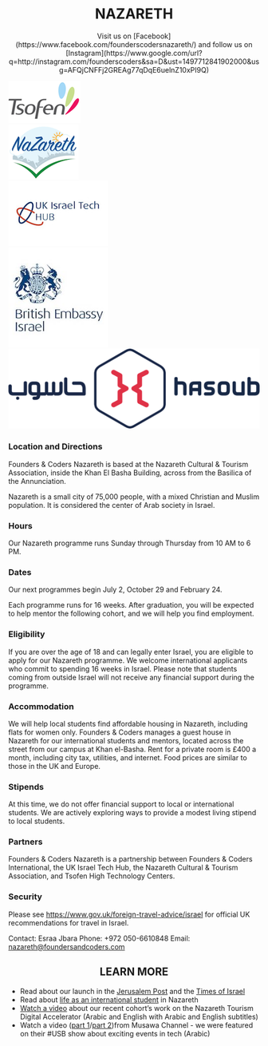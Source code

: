 <h1 align='center'>NAZARETH</h1>

<p align='center'>Visit us on [Facebook](https://www.facebook.com/founderscodersnazareth/) and follow us on [Instagram](https://www.google.com/url?q=http://instagram.com/founderscoders&sa=D&ust=1497712841902000&usg=AFQjCNFFj2GREAg77qDqE6uelnZ10xPI9Q)</p>

<div class="partners-section">
  <div class="partners-section-item">
    <a href="http://tsofen.org"
      alt="Tsofen">
      <img class="partners-section-image" alt="Tsofen logo" src="/assets/partners/tsofen-logo.png"/>
    </a>
  </div>
  <div class="partners-section-item">
    <a href="http://www.nazarethinfo.org/"
      alt="Cast">
      <img class="partners-section-image" alt="Cast logo" src="/assets/partners/nazareth.png"/>
    </a>
  </div>
  <div class="partners-section-item">
    <a href="http://www.ukisraelhub.com/"
      alt="DWYL - Do What You Love">
      <img class="partners-section-image" alt="UK Israel Tech HUB logo" src="/assets/partners/ukisraeltechhub.jpg"/>
    </a>
  </div>
  <div class="partners-section-item">
    <a href="https://www.gov.uk/government/world/organisations/british-embassy-tel-aviv"
      alt="Cast">
      <img class="partners-section-image" alt="Cast logo" src="/assets/partners/british_embassy_israel.jpg"/>
    </a>
  </div>
  <div class="partners-section-item">
    <a href="http://hasoub.org/"
      alt="Hasoub">
      <img class="partners-section-image" alt="Hasoub logo" src="/assets/partners/hasoub-logo-ar-en.png"/>
    </a>
  </div>
</div>

### Location and Directions

Founders & Coders Nazareth is based at the Nazareth Cultural & Tourism Association, inside the Khan El Basha Building, across from the Basilica of the Annunciation.

Nazareth is a small city of 75,000 people, with a mixed Christian and Muslim population. It is considered the center of Arab society in Israel.

### Hours

Our Nazareth programme runs Sunday through Thursday from 10 AM to 6 PM.

### Dates

Our next programmes begin July 2, October 29 and February 24.

Each programme runs for 16 weeks. After graduation, you will be expected to help mentor the following cohort, and we will help you find employment.

### Eligibility

If you are over the age of 18 and can legally enter Israel, you are eligible to apply for our Nazareth programme.
We welcome international applicants who commit to spending 16 weeks in Israel. Please note that students coming from outside Israel will not receive any financial support during the programme.

### Accommodation

We will help local students find affordable housing in Nazareth, including flats for women only.
Founders & Coders manages a guest house in Nazareth for our international students and mentors, located across the street from our campus at Khan el-Basha. Rent for a private room is £400 a month, including city tax, utilities, and internet. Food prices are similar to those in the UK and Europe.

### Stipends

At this time, we do not offer financial support to local or international students. We are actively exploring ways to provide a modest living stipend to local students.

### Partners

Founders & Coders Nazareth is a partnership between Founders & Coders International, the UK Israel Tech Hub, the Nazareth Cultural & Tourism Association, and Tsofen High Technology Centers.

### Security

Please see https://www.gov.uk/foreign-travel-advice/israel for official UK recommendations for travel in Israel.

Contact: Esraa Jbara
Phone: +972 050-6610848
Email: nazareth@foundersandcoders.com


<h2 align='center'>LEARN MORE</h2>

+ Read about our launch in the [Jerusalem Post](http://www.jpost.com/Israel-News/UK-funded-coding-boot-camp-to-launch-in-Nazareth-next-week-481537) and the [Times of Israel](http://www.timesofisrael.com/nazareth-tech-scene-to-get-programmers-boost/)
+ Read about [life as an international student](https://medium.com/founders-coders/founders-and-coders-nazareth-life-as-an-international-student-c2be76fb161d) in Nazareth
+ [Watch a video](https://www.facebook.com/butto/videos/10155329543299323/) about our recent cohort’s work on the Nazareth Tourism Digital Accelerator (Arabic and English with Arabic and English subtitles)
+ Watch a video ([part 1](https://goo.gl/5nvP58)/[part 2](https://tinyurl.com/m8rkvkf))from Musawa Channel - we were featured on their #USB show about exciting events in tech (Arabic)
